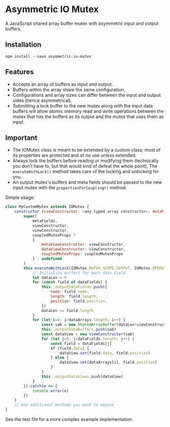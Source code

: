 # Asymmetric IO Mutex
A JavaScript shared array buffer mutex with asymmetric input and output buffers.

## Installation

`npm install --save asymmetric-io-mutex`

## Features

* Accepts an array of buffers as input and output.
* Buffers within the array share the same configuration.
* Configurations and array sizes can differ between the input and output sides (hence asymmetrical).
* Submitting a lock buffer to the new mutex along with the input data buffers will allow atomic memory read and write operations between the mutex that has the buffers as its output and the mutex that uses them as input.

## Important

* The IOMutex class is meant to be extended by a custom class; most of its properties are protected and of no use unless extended.
* Always lock the buffers before reading or modifying them (technically you don't have to, but that would kind of defeat the whole point). The `executeWithLock()` method takes care of the locking and unlocking for you.
* An output mutex's buffers and meta fields should be passed to the new input mutex with the `propertiesForCoupling()` method.

Simple usage:
```javascript
class MyCustomMutex extends IOMutex {
    constructor (viewConstructor: <any typed array constructor>, metaFields: MutexMetaField[], dataFields: MutexMetaField[], dataArrays = [] as <any typed number array>[], coupledMutexProps?: MutexExportProperties) {
        super(
            metaFields,
            viewConstructor,
            viewConstructor,
            coupledMutexProps ?
            {
                metaViewConstructor: viewConstructor,
                dataViewConstructor: viewConstructor,
                coupledMutexProps: coupledMutexProps
            } : undefined
        )
        this.executeWithLock(IOMutex.MUTEX_SCOPE.OUTPUT, IOMutex.OPERATION_MODE.WRITE, () => {
            // Initialize buffers for each data field
            let dataLen = 0
            for (const field of dataFields) {
                this._outputDataFields.push({
                    name: field.name,
                    length: field.length,
                    position: field.position,
                })
                dataLen += field.length
            }
            for (let i=0; i<dataArrays.length; i++) {
                const sab = new SharedArrayBuffer(dataLen*viewConstructor.BYTES_PER_ELEMENT)
                this._outputDataBuffers.push(sab)
                const dataView = new viewConstructor(sab)
                for (let j=0; j<dataFields.length; j++) {
                    const field = dataFields[j]
                    if (field.data) {
                        dataView.set(field.data, field.position)
                    } else {
                        dataView.set(dataArrays[i], field.position)
                    }
                }
                this._outputDataViews.push(dataView)
            }
        }).catch(e => {
            console.error(e)
        })
    }
    // Any additional methods you want to expose
}
```

See the test file for a more complex example implementation.
